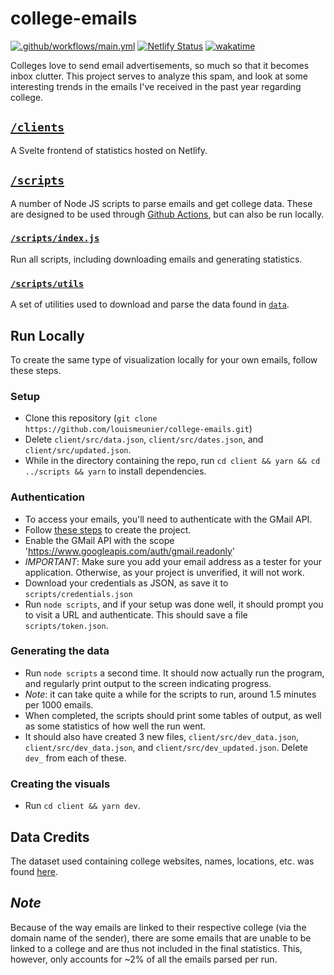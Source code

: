# college-emails

[![.github/workflows/main.yml](https://github.com/louismeunier/college-emails/actions/workflows/main.yml/badge.svg?branch=main)](https://github.com/louismeunier/college-emails/actions/workflows/main.yml)  [![Netlify Status](https://api.netlify.com/api/v1/badges/dd371a6d-634c-45fb-aafa-5504f9f01da5/deploy-status)](https://app.netlify.com/sites/college-emails/deploys)  [![wakatime](https://wakatime.com/badge/user/c57db544-da7e-4c2e-b0b7-ff7d3d0a1c37/project/4535d80e-a1e1-45cf-b8cf-993cfde2dc45.svg)](https://wakatime.com/badge/user/c57db544-da7e-4c2e-b0b7-ff7d3d0a1c37/project/4535d80e-a1e1-45cf-b8cf-993cfde2dc45)

Colleges love to send email advertisements, so much so that it becomes inbox clutter. This project serves to analyze this spam, and look at some interesting trends in the emails I've received in the past year regarding college.

## [`/clients`](/clients) 

A Svelte frontend of statistics hosted on Netlify.

## [`/scripts`](/scripts)
A number of Node JS scripts to parse emails and get college data. These are designed to be used through [Github Actions](/.github/workflows/main.yml), but can also be run locally.

### [`/scripts/index.js`](/scripts/index.js)
Run all scripts, including downloading emails and generating statistics.

### [`/scripts/utils`](/scripts/utils)
A set of utilities used to download and parse the data found in [`data`](/scripts/data).

## Run Locally

To create the same type of visualization locally for your own emails, follow these steps.

### Setup
- Clone this repository (`git clone https://github.com/louismeunier/college-emails.git`)
- Delete `client/src/data.json`, `client/src/dates.json`, and `client/src/updated.json`.
- While in the directory containing the repo, run `cd client && yarn && cd ../scripts && yarn` to install dependencies.

### Authentication
- To access your emails, you'll need to authenticate with the GMail API.
- Follow [these steps](https://developers.google.com/workspace/guides/create-project) to create the project.
- Enable the GMail API with the scope 'https://www.googleapis.com/auth/gmail.readonly'
- *IMPORTANT*: Make sure you add your email address as a tester for your application. Otherwise, as your project is unverified, it will not work.
- Download your credentials as JSON, as save it to `scripts/credentials.json`
- Run `node scripts`, and if your setup was done well, it should prompt you to visit a URL and authenticate. This should save a file `scripts/token.json`.

### Generating the data
- Run `node scripts` a second time. It should now actually run the program, and regularly print output to the screen indicating progress. 
- *Note*: it can take quite a while for the scripts to run, around 1.5 minutes per 1000 emails.
- When completed, the scripts should print some tables of output, as well as some statistics of how well the run went.
- It should also have created 3 new files, `client/src/dev_data.json`, `client/src/dev_data.json`, and `client/src/dev_updated.json`. Delete `dev_` from each of these.

### Creating the visuals
- Run `cd client && yarn dev`.

## Data Credits

The dataset used containing college websites, names, locations, etc. was found [here](https://data.ed.gov/dataset/college-scorecard-all-data-files-through-6-2020/resources).

## *Note*

Because of the way emails are linked to their respective college (via the domain name of the sender), there are some emails that are unable to be linked to a college and are thus not included in the final statistics. This, however, only accounts for ~2% of all the emails parsed per run.